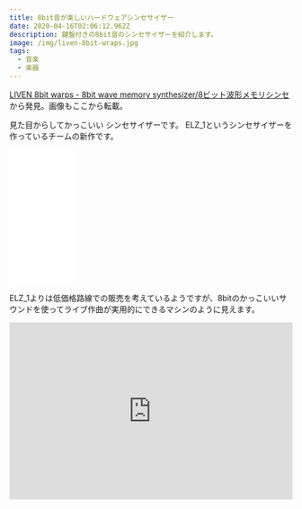 ```yaml
---
title: 8bit音が楽しいハードウェアシンセサイザー
date: 2020-04-16T02:06:12.962Z
description: 鍵盤付きの8bit音のシンセサイザーを紹介します。
image: /img/liven-8bit-wraps.jpg
tags:
  - 音楽
  - 楽器
---
```

[LIVEN 8bit warps - 8bit wave memory synthesizer/8ビット波形メモリシンセ](https://www.kickstarter.com/projects/sonicware/liven-8bit-warps-8bit-wave-memory-synthesizer-8)から発見。画像もここから転載。

見た目からしてかっこいい シンセサイザーです。
ELZ_1というシンセサイザーを作っているチームの新作です。

<iframe style="width:120px;height:240px;" marginwidth="0" marginheight="0" scrolling="no" frameborder="0" src="//rcm-fe.amazon-adsystem.com/e/cm?lt1=_blank&bc1=000000&IS2=1&bg1=FFFFFF&fc1=000000&lc1=0000FF&t=inajob-22&language=ja_JP&o=9&p=8&l=as4&m=amazon&f=ifr&ref=as_ss_li_til&asins=B07Q273B71&linkId=c5f9feff4cb49b90ec7c50ec67010ccf"></iframe>

ELZ_1よりは低価格路線での販売を考えているようですが、8bitのかっこいいサウンドを使ってライブ作曲が実用的にできるマシンのように見えます。


<iframe width="100%" height="315" src="https://www.youtube.com/embed/ohU9rHj0IFc" frameborder="0" allow="accelerometer; autoplay; clipboard-write; encrypted-media; gyroscope; picture-in-picture" allowfullscreen></iframe>
